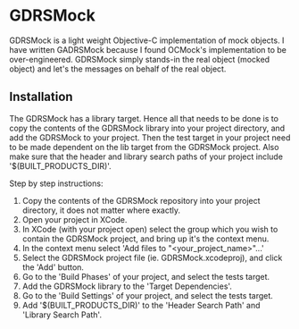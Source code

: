 GDRSMock 
========

GDRSMock is a light weight Objective-C implementation of mock objects. I have
written GADRSMock because I found OCMock's implementation to be over-engineered.
GDRSMock simply stands-in the real object (mocked object) and let's the messages
on behalf of the real object.


Installation
-----------

The GDRSMock has a library target. Hence all that needs to be done is to copy
the contents of the GDRSMock library into your project directory, and add the
GDRSMock to your project. Then the test target in your project need to be made
dependent on the lib target from the GDRSMock project. Also make sure that the
header and library search paths of your project include '$(BUILT_PRODUCTS_DIR)'.

Step by step instructions:

1.	Copy the contents of the GDRSMock repository into your project directory, it
	does not matter where exactly. 
1.	Open your project in XCode. 
1.	In XCode (with your project open) select the group which you wish to contain
	the GDRSMock project, and bring up it's the context menu. 
1.	In the context menu select 'Add files to "<your_project_name>"...' 
1.	Select the GDRSMock project file (ie. GDRSMock.xcodeproj), and click the 'Add'
	button. 
1.	Go to the 'Build Phases' of your project, and select the tests target.
1.	Add the GDRSMock library to the 'Target Dependencies'.
1.	Go to the 'Build Settings' of your project, and select the tests target.
1.	Add '$(BUILT_PRODUCTS_DIR)' to the 'Header Search Path' and 'Library Search Path'.



